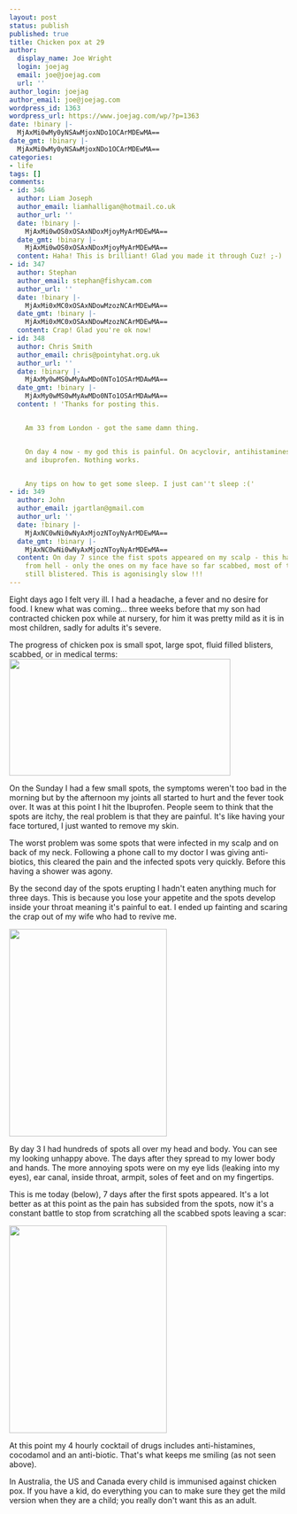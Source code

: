 ```yaml
---
layout: post
status: publish
published: true
title: Chicken pox at 29
author:
  display_name: Joe Wright
  login: joejag
  email: joe@joejag.com
  url: ''
author_login: joejag
author_email: joe@joejag.com
wordpress_id: 1363
wordpress_url: https://www.joejag.com/wp/?p=1363
date: !binary |-
  MjAxMi0wMy0yNSAwMjoxNDo1OCArMDEwMA==
date_gmt: !binary |-
  MjAxMi0wMy0yNSAwMjoxNDo1OCArMDEwMA==
categories:
- life
tags: []
comments:
- id: 346
  author: Liam Joseph
  author_email: liamhalligan@hotmail.co.uk
  author_url: ''
  date: !binary |-
    MjAxMi0wOS0xOSAxNDoxMjoyMyArMDEwMA==
  date_gmt: !binary |-
    MjAxMi0wOS0xOSAxNDoxMjoyMyArMDEwMA==
  content: Haha! This is brilliant! Glad you made it through Cuz! ;-)
- id: 347
  author: Stephan
  author_email: stephan@fishycam.com
  author_url: ''
  date: !binary |-
    MjAxMi0xMC0xOSAxNDowMzozNCArMDEwMA==
  date_gmt: !binary |-
    MjAxMi0xMC0xOSAxNDowMzozNCArMDEwMA==
  content: Crap! Glad you're ok now!
- id: 348
  author: Chris Smith
  author_email: chris@pointyhat.org.uk
  author_url: ''
  date: !binary |-
    MjAxMy0wMS0wMyAwMDo0NTo1OSArMDAwMA==
  date_gmt: !binary |-
    MjAxMy0wMS0wMyAwMDo0NTo1OSArMDAwMA==
  content: ! 'Thanks for posting this.


    Am 33 from London - got the same damn thing.


    On day 4 now - my god this is painful. On acyclovir, antihistamines, paracetamol
    and ibuprofen. Nothing works.


    Any tips on how to get some sleep. I just can''t sleep :('
- id: 349
  author: John
  author_email: jgartlan@gmail.com
  author_url: ''
  date: !binary |-
    MjAxNC0wNi0wNyAxMjozNToyNyArMDEwMA==
  date_gmt: !binary |-
    MjAxNC0wNi0wNyAxMjozNToyNyArMDEwMA==
  content: On day 7 since the fist spots appeared on my scalp - this has been my week
    from hell - only the ones on my face have so far scabbed, most of the rest are
    still blistered. This is agonisingly slow !!!
---
```

<p>Eight days ago I felt very ill.  I had a headache, a fever and no desire for food.  I knew what was coming...  three weeks before that my son had contracted chicken pox while at nursery, for him it was pretty mild as it is in most children, sadly for adults it's severe.</p>
<p>The progress of chicken pox is small spot, large spot, fluid filled blisters, scabbed, or in medical terms:<br />
<img src="{{ site.url }}/images/2012/pox_stages.jpg" alt="" title="pox_stages" width="400" height="211" class="alignnone size-full wp-image-1374" /></p>
<p>On the Sunday I had a few small spots, the symptoms weren't too bad in the morning but by the afternoon my joints all started to hurt and the fever took over.  It was at this point I hit the Ibuprofen.  People seem to think that the spots are itchy, the real problem is that they are painful.  It's like having your face tortured, I just wanted to remove my skin.</p>
<p>The worst problem was some spots that were infected in my scalp and on back of my neck.  Following a phone call to my doctor I was giving anti-biotics, this cleared the pain and the infected spots very quickly.  Before this having a shower was agony.</p>
<p>By the second day of the spots erupting I hadn't eaten anything much for three days.  This is because you lose your appetite and the spots develop inside your throat meaning it's painful to eat.  I ended up fainting and scaring the crap out of my wife who had to revive me.</p>
<p><img src="{{ site.url }}/images/2012/pox_1.jpg" alt="" title="20120321_215210" width="285" height="375"/></p>
<p>By day 3 I had hundreds of spots all over my head and body.  You can see my looking unhappy above.  The days after they spread to my lower body and hands.  The more annoying spots were on my eye lids (leaking into my eyes), ear canal, inside throat, armpit, soles of feet and on my fingertips.</p>
<p>This is me today (below), 7 days after the first spots appeared.  It's a lot better as at this point as the pain has subsided from the spots, now it's a constant battle to stop from scratching all the scabbed spots leaving a scar:</p>
<p><img src="{{ site.url }}/images/2012/pox_2.jpg" alt="" title="20120325_005949" width="285" height="375" /></p>
<p>At this point my 4 hourly cocktail of drugs includes anti-histamines, cocodamol and an anti-biotic.  That's what keeps me smiling (as not seen above).</p>
<p>In Australia, the US and Canada every child is immunised against chicken pox. If you have a kid, do everything you can to make sure they get the mild version when they are a child; you really don't want this as an adult.</p>

